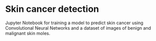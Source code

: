# Skin cancer detection

Jupyter Notebook for training a model to predict skin cancer using Convolutional Neural Networks and a dataset of images of benign and malignant skin moles.
